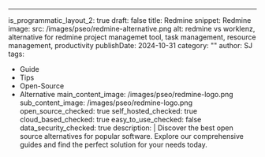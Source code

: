 ---
is_programmatic_layout_2: true
draft: false
title: Redmine
snippet: Redmine
image:
  src: /images/pseo/redmine-alternative.png
  alt: redmine vs worklenz, alternative for redmine project managemet tool, task management, resource management, productivity
publishDate: 2024-10-31
category: ""
author: SJ
tags:
  - Guide
  - Tips
  - Open-Source
  - Alternative
main_content_image: /images/pseo/redmine-logo.png
sub_content_image: /images/pseo/redmine-logo.png
open_source_checked: true
self_hosted_checked: true
cloud_based_checked: true
easy_to_use_checked: false
data_security_checked: true
description: |
   Discover the best open source alternatives for popular software. Explore our comprehensive guides and find the perfect solution for your needs today.